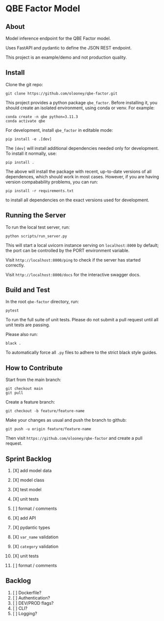 QBE Factor Model
================

About
-----

Model inference endpoint for the QBE Factor model. 

Uses FastAPI and pydantic to define the JSON REST endpoint.

This project is an example/demo and not production quality.


Install
-------

Clone the git repo:

    git clone https://github.com/olooney/qbe-factor.git

This project provides a python package `qbe_factor`. Before installing it,
you should create an isolated environment, using conda or venv. For example:

    conda create -n qbe python=3.11.3
    conda activate qbe

For development, install `qbe_factor` in editable mode:

    pip install -e .[dev]

The `[dev]` will install additional dependencies needed only for development.
To install it normally, use:

    pip install .

The above will install the package with recent, up-to-date versions of all
dependences, which should work in most cases. However, if you are having
version compabability problems, you can run:

    pip install -r requirements.txt

to install all dependencies on the exact versions used for development.


Running the Server
------------------

To run the local test server, run:

    python scripts/run_server.py

This will start a local uvicorn instance serving on `localhost:8000` by
default; the port can be controlled by the PORT environment variable.

Visit `http://localhost:8000/ping` to check if the server has started
correctly.

Visit `http://localhost:8000/docs` for the interactive swagger docs.


Build and Test
--------------

In the root `qbe-factor` directory, run:
    
    pytest

To run the full suite of unit tests. Please do not submit a pull request
until all unit tests are passing.

Please also run:

    black .

To automatically force all `.py` files to adhere to the strict black style
guides.

How to Contribute
-----------------

Start from the main branch:

    git checkout main
    git pull

Create a feature branch:

    git checkout -b feature/feature-name

Make your changes as usual and push the branch to github:

    git push -u origin feature/feature-name

Then visit `https://github.com/olooney/qbe-factor` and create a pull request.


Sprint Backlog
--------------

1. [X] add model data
2. [X] model class
3. [X] test model
4. [X] unit tests
5. [ ] format / comments

6. [X] add API
7. [X] pydantic types
8. [X] `var_name` validation
9. [X] `category` validation
10. [X] unit tests
11. [ ] format / comments


Backlog
-------

1. [ ] Dockerfile?
2. [ ] Authentication?
3. [ ] DEV/PROD flags?
4. [ ] CLI?
5. [ ] Logging?
